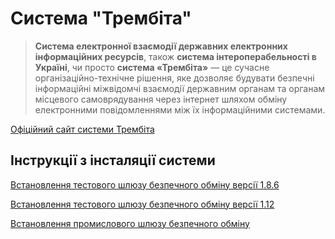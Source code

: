 # Система "Трембіта"

> **Система електронної взаємодії державних електронних інформаційних ресурсів**, також **система інтероперабельності в Україні**, чи просто **система «Трембіта»** — це сучасне організаційно-технічне рішення, яке дозволяє будувати безпечні інформаційні міжвідомчі взаємодії державним органам та органам місцевого самоврядування через інтернет шляхом обміну електронними повідомленнями між їх інформаційними системами.

[Офіційний сайт системи Трембіта](https://trembita.gov.ua/)

## Інструкції з інсталяції системи

[Встановлення тестового шлюзу безпечного обміну версії 1.8.6](member-ss-test-install.md)

[Встановлення тестового шлюзу безпечного обміну версії 1.12](member-ss-test-install-112.md)

[Встановлення промислового шлюзу безпечного обміну](prom-install.md)
